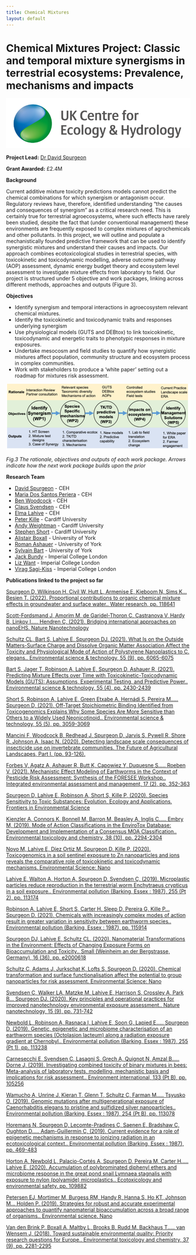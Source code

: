 ```yaml
---
title: Chemical Mixtures
layout: default
---
```


# Chemical Mixtures Project: Classic and temporal mixture synergisms in terrestrial ecosystems: Prevalence, mechanisms and impacts

![](/assets/img//ceh-logo.png)

**Project Lead:** [Dr David Spurgeon](https://www.ceh.ac.uk/staff/david-spurgeon)

**Grant Awarded:** £2.4M

**Background** 

Current additive mixture toxicity predictions models cannot predict the chemical combinations for which synergism or antagonism occur. Regulatory reviews have, therefore, identified understanding “the causes and consequences of synergism” as a critical research need. This is certainly true for terrestrial agroecosystems, where such effects have rarely been studied, despite the fact that (under conventional management) these environments are frequently exposed to complex mixtures of agrochemicals and other pollutants. In this project, we will outline and populate a mechanistically founded predictive framework that can be used to identify synergistic mixtures and understand their causes and impacts. Our approach combines ecotoxicological studies in terrestrial species, with toxicokinetic and toxicodynamic modelling, adverse outcome pathway (AOP) assessment, dynamic energy budget theory and ecosystem level assessment to investigate mixture effects from laboratory to field. Our project is structured under 5 objective and work packages, linking across different methods, approaches and outputs (Figure 3). 

**Objectives**

+ Identify synergism and temporal interactions in agroecosystem relevant chemical mixtures.
+ Identify the toxicokinetic and toxicodynamic traits and responses underlying synergism
+ Use physiological models (GUTS and DEBtox) to link toxicokinetic, toxicodynamic and energetic traits to phenotypic responses in mixture exposures.
+ Undertake mesocosm and field studies to quantify how synergistic mixtures affect population, community structure and ecosystem process in complex communities. 
+ Work with stakeholders to produce a ‘white paper’ setting out a roadmap for mixtures risk assessment.

![](/assets/img/ChemMixFig1.png)

*Fig.3 The rationale, objectives and outputs of each work package. Arrows indicate how the next work package builds upon the prior*

**Research Team**

+ [David Spurgeon](https://www.ceh.ac.uk/staff/david-spurgeon) - CEH
+ [Maria Dos Santos Periera](https://www.ceh.ac.uk/staff/m-gl%C3%B3ria-dos-santos-pereira) - CEH
+ [Ben Woodcock](https://www.ceh.ac.uk/staff/ben-woodcock) - CEH
+ [Claus Svendsen](https://www.ceh.ac.uk/staff/claus-svendsen) - CEH
+ [Elma Lahive](https://www.ceh.ac.uk/staff/elma-lahive) - CEH
+ [Peter Kille](https://sites.cardiff.ac.uk/kille-morgan/the-team/profpkille) - Cardiff University
+ [Andy Weightman](https://www.cardiff.ac.uk/people/view/81310-weightman-andy) - Cardiff University
+ [Stephen Short](https://sites.cardiff.ac.uk/kille-morgan/the-team/dr-stephen-short) - Cardiff University
+ [Alistair Boxall](https://www.york.ac.uk/environment/our-staff/alistair-boxall) - University of York
+ [Roman Ashauer](https://pure.york.ac.uk/portal/en/researchers/roman-ashauer(35483266-89d9-48bd-88ff-30c1d8b933ed).html) - University of York
+ [Sylvain Bart](https://www.researchgate.net/profile/Sylvain_Bart) - University of York
+ [Jack Bundy](https://www.imperial.ac.uk/people/j.bundy) - Imperial College London
+ [Liz Want](https://www.imperial.ac.uk/people/e.want) - Imperial College London
+ [Virag Sagi-Kiss](https://www.researchgate.net/profile/Virag_Sagi-Kiss) - Imperial College London


**Publications linked to the project so far**

[Spurgeon D, Wilkinson H, Civil W, Hutt L, Armenise E, Kieboom N, Sims K... Besien T. (2022). Proportional contributions to organic chemical mixture effects in groundwater and surface water.. Water research, pp. 118641](https://www.sciencedirect.com/science/article/pii/S0043135422005942?via%3Dihub)

[Scott-Fordsmand J, Amorim M, de Garidel-Thoron C, Castranova V, Hardy B, Linkov I..... Hendren C, (2021). Bridging international approaches on nanoEHS. Nature Nanotechnology](https://www.nature.com/articles/s41565-021-00912-5)

[Schultz CL, Bart S, Lahive E, Spurgeon DJ. (2021). What Is on the Outside Matters-Surface Charge and Dissolve Organic Matter Association Affect the Toxicity and Physiological Mode of Action of Polystyrene Nanoplastics to C. elegans.. Environmental science & technology, 55 (9), pp. 6065-6075](https://pubs.acs.org/doi/10.1021/acs.est.0c07121)

[Bart S, Jager T, Robinson A, Lahive E, Spurgeon D, Ashauer R, (2021). Predicting Mixture Effects over Time with Toxicokinetic-Toxicodynamic Models (GUTS): Assumptions, Experimental Testing, and Predictive Power.. Environmental science & technology, 55 (4), pp. 2430-2439](https://pubs.acs.org/doi/10.1021/acs.est.0c05282)

[Short S, Robinson A, Lahive E, Green Etxabe A, Hernádi S, Pereira M..... Spurgeon D, (2021). Off-Target Stoichiometric Binding Identified from Toxicogenomics Explains Why Some Species Are More Sensitive than Others to a Widely Used Neonicotinoid.. Environmental science & technology, 55 (5), pp. 3059-3069](https://pubs.acs.org/doi/10.1021/acs.est.0c05125)

[Mancini F, Woodcock B, Redhead J, Spurgeon D, Jarvis S, Pywell R, Shore R, Johnson A, Isaac N. (2020). Detecting landscape scale consequences of insecticide use on invertebrate communities. The Future of Agricultural Landscapes, Part I. (pp. 93-126).](https://www.sciencedirect.com/science/article/pii/S0065250420300234?via%3Dihub)

[Forbes V, Agatz A, Ashauer R, Butt K, Capowiez Y, Duquesne S..... Roeben V, (2021). Mechanistic Effect Modeling of Earthworms in the Context of Pesticide Risk Assessment: Synthesis of the FORESEE Workshop.. Integrated environmental assessment and management, 17 (2), pp. 352-363](https://setac.onlinelibrary.wiley.com/doi/10.1002/ieam.4338)

[Spurgeon D, Lahive E, Robinson A, Short S, Kille P, (2020). Species Sensitivity to Toxic Substances: Evolution, Ecology and Applications. Frontiers in Environmental Science](https://www.frontiersin.org/articles/10.3389/fenvs.2020.588380/full)

[Kienzler A, Connors K, Bonnell M, Barron M, Beasley A, Inglis C..... Embry M, (2019). Mode of Action Classifications in the EnviroTox Database: Development and Implementation of a Consensus MOA Classification.. Environmental toxicology and chemistry, 38 (10), pp. 2294-2304](https://europepmc.org/article/PMC/6851772)

[Novo M, Lahive E, Díez Ortiz M, Spurgeon D, Kille P, (2020). Toxicogenomics in a soil sentinel exposure to Zn nanoparticles and ions reveals the comparative role of toxicokinetic and toxicodynamic mechanisms. Environmental Science: Nano](https://pubs.rsc.org/en/content/articlelanding/2020/EN/C9EN01124B)

[Lahive E, Walton A, Horton A, Spurgeon D, Svendsen C, (2019). Microplastic particles reduce reproduction in the terrestrial worm Enchytraeus crypticus in a soil exposure.. Environmental pollution (Barking, Essex : 1987), 255 (Pt 2), pp. 113174](https://www.sciencedirect.com/science/article/pii/S026974911931485X?via%3Dihub)

[Robinson A, Lahive E, Short S, Carter H, Sleep D, Pereira G, Kille P... Spurgeon D. (2021). Chemicals with increasingly complex modes of action result in greater variation in sensitivity between earthworm species.. Environmental pollution (Barking, Essex : 1987), pp. 115914](https://www.sciencedirect.com/science/article/pii/S0269749120366033?via%3Dihub)

[Spurgeon DJ, Lahive E, Schultz CL. (2020). Nanomaterial Transformations in the Environment: Effects of Changing Exposure Forms on Bioaccumulation and Toxicity.. Small (Weinheim an der Bergstrasse, Germany), 16 (36), pp. e2000618](https://onlinelibrary.wiley.com/doi/10.1002/smll.202000618)

[Schultz C, Adams J, Jurkschat K, Lofts S, Spurgeon D. (2020). Chemical transformation and surface functionalisation affect the potential to group nanoparticles for risk assessment. Environmental Science: Nano](https://pubs.rsc.org/en/content/articlelanding/2020/EN/D0EN00578A)

[Svendsen C, Walker LA, Matzke M, Lahive E, Harrison S, Crossley A, Park B... Spurgeon DJ. (2020). Key principles and operational practices for improved nanotechnology environmental exposure assessment.. Nature nanotechnology, 15 (9), pp. 731-742](https://library.wur.nl/WebQuery/wurpubs/569269)

[Newbold L, Robinson A, Rasnaca I, Lahive E, Soon G, Lapied E..... Spurgeon D, (2019). Genetic, epigenetic and microbiome characterisation of an earthworm species (Octolasion lacteum) along a radiation exposure gradient at Chernobyl.. Environmental pollution (Barking, Essex : 1987), 255 (Pt 1), pp. 113238](https://www.sciencedirect.com/science/article/abs/pii/S0269749119330441?via%3Dihub)

[Carnesecchi E, Svendsen C, Lasagni S, Grech A, Quignot N, Amzal B..... Dorne J, (2019). Investigating combined toxicity of binary mixtures in bees: Meta-analysis of laboratory tests, modelling, mechanistic basis and implications for risk assessment.. Environment international, 133 (Pt B), pp. 105256](https://dspace.library.uu.nl/handle/1874/408981)

[Wamucho A, Unrine J, Kieran T, Glenn T, Schultz C, Farman M..... Tsyusko O, (2019). Genomic mutations after multigenerational exposure of Caenorhabditis elegans to pristine and sulfidized silver nanoparticles.. Environmental pollution (Barking, Essex : 1987), 254 (Pt B), pp. 113078](https://www.sciencedirect.com/science/article/abs/pii/S0269749119325850?via%3Dihub)

[Horemans N, Spurgeon D, Lecomte-Pradines C, Saenen E, Bradshaw C, Oughton D..... Adam-Guillermin C, (2019). Current evidence for a role of epigenetic mechanisms in response to ionizing radiation in an ecotoxicological context.. Environmental pollution (Barking, Essex : 1987), pp. 469-483](https://nora.nerc.ac.uk/id/eprint/524305/1/N524305PP.pdf)

[Horton A, Newbold L, Palacio-Cortés A, Spurgeon D, Pereira M, Carter H..... Lahive E, (2020). Accumulation of polybrominated diphenyl ethers and microbiome response in the great pond snail Lymnaea stagnalis with exposure to nylon (polyamide) microplastics.. Ecotoxicology and environmental safety, pp. 109882](https://scholarlypublications.universiteitleiden.nl/access/item%3A2913552/view)

[Petersen EJ, Mortimer M, Burgess RM, Handy R, Hanna S, Ho KT, Johnson M... Holden P. (2019). Strategies for robust and accurate experimental approaches to quantify nanomaterial bioaccumulation across a broad range of organisms.. Environmental science. Nano](https://europepmc.org/backend/ptpmcrender.fcgi?accid=PMC6774209&blobtype=pdf)

[Van den Brink P, Boxall A, Maltby L, Brooks B, Rudd M, Backhaus T..... van Wensem J, (2018). Toward sustainable environmental quality: Priority research questions for Europe.. Environmental toxicology and chemistry, 37 (9), pp. 2281-2295](https://setac.onlinelibrary.wiley.com/doi/pdfdirect/10.1002/etc.4205)
